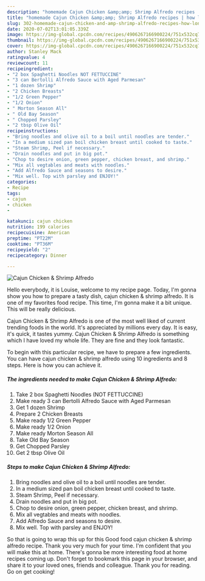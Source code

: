 ```yaml
---
description: "homemade Cajun Chicken &amp;amp; Shrimp Alfredo recipes | how long to fry Cajun Chicken &amp;amp; Shrimp Alfredo"
title: "homemade Cajun Chicken &amp;amp; Shrimp Alfredo recipes | how long to fry Cajun Chicken &amp;amp; Shrimp Alfredo"
slug: 302-homemade-cajun-chicken-and-amp-shrimp-alfredo-recipes-how-long-to-fry-cajun-chicken-and-amp-shrimp-alfredo
date: 2020-07-02T13:01:05.339Z
image: https://img-global.cpcdn.com/recipes/4906267166900224/751x532cq70/cajun-chicken-shrimp-alfredo-recipe-main-photo.jpg
thumbnail: https://img-global.cpcdn.com/recipes/4906267166900224/751x532cq70/cajun-chicken-shrimp-alfredo-recipe-main-photo.jpg
cover: https://img-global.cpcdn.com/recipes/4906267166900224/751x532cq70/cajun-chicken-shrimp-alfredo-recipe-main-photo.jpg
author: Stanley Mack
ratingvalue: 4
reviewcount: 11
recipeingredient:
- "2 box Spaghetti Noodles NOT FETTUCCINE"
- "3 can Bertolli Alfredo Sauce with Aged Parmesan"
- "1 dozen Shrimp"
- "2 Chicken Breasts"
- "1/2 Green Pepper"
- "1/2 Onion"
- " Morton Season All"
- " Old Bay Season"
- " Chopped Parsley"
- "2 tbsp Olive Oil"
recipeinstructions:
- "Bring noodles and olive oil to a boil until noodles are tender."
- "In a medium sized pan boil chicken breast until cooked to taste."
- "Steam Shrimp, Peel if necessary."
- "Drain noodles and put in big pot."
- "Chop to desire onion, green pepper, chicken breast, and shrimp."
- "Mix all vegtables and meats with noodles."
- "Add Alfredo Sauce and seasons to desire."
- "Mix well. Top with parsley and ENJOY!"
categories:
- Recipe
tags:
- cajun
- chicken
- 

katakunci: cajun chicken  
nutrition: 199 calories
recipecuisine: American
preptime: "PT22M"
cooktime: "PT36M"
recipeyield: "2"
recipecategory: Dinner

---
```



![Cajun Chicken &amp; Shrimp Alfredo](https://img-global.cpcdn.com/recipes/4906267166900224/751x532cq70/cajun-chicken-shrimp-alfredo-recipe-main-photo.jpg)

Hello everybody, it is Louise, welcome to my recipe page. Today, I'm gonna show you how to prepare a tasty dish, cajun chicken &amp; shrimp alfredo. It is one of my favorites food recipe. This time, I'm gonna make it a bit unique. This will be really delicious.



Cajun Chicken &amp; Shrimp Alfredo is one of the most well liked of current trending foods in the world. It's appreciated by millions every day. It is easy, it's quick, it tastes yummy. Cajun Chicken &amp; Shrimp Alfredo is something which I have loved my whole life. They are fine and they look fantastic.


To begin with this particular recipe, we have to prepare a few ingredients. You can have cajun chicken &amp; shrimp alfredo using 10 ingredients and 8 steps. Here is how you can achieve it.

<!--inarticleads1-->

##### The ingredients needed to make Cajun Chicken &amp; Shrimp Alfredo:

1. Take 2 box Spaghetti Noodles (NOT FETTUCCINE)
1. Make ready 3 can Bertolli Alfredo Sauce with Aged Parmesan
1. Get 1 dozen Shrimp
1. Prepare 2 Chicken Breasts
1. Make ready 1/2 Green Pepper
1. Make ready 1/2 Onion
1. Make ready  Morton Season All
1. Take  Old Bay Season
1. Get  Chopped Parsley
1. Get 2 tbsp Olive Oil




<!--inarticleads2-->

##### Steps to make Cajun Chicken &amp; Shrimp Alfredo:

1. Bring noodles and olive oil to a boil until noodles are tender.
1. In a medium sized pan boil chicken breast until cooked to taste.
1. Steam Shrimp, Peel if necessary.
1. Drain noodles and put in big pot.
1. Chop to desire onion, green pepper, chicken breast, and shrimp.
1. Mix all vegtables and meats with noodles.
1. Add Alfredo Sauce and seasons to desire.
1. Mix well. Top with parsley and ENJOY!




So that is going to wrap this up for this Good food cajun chicken &amp; shrimp alfredo recipe. Thank you very much for your time. I'm confident that you will make this at home. There's gonna be more interesting food at home recipes coming up. Don't forget to bookmark this page in your browser, and share it to your loved ones, friends and colleague. Thank you for reading. Go on get cooking!
